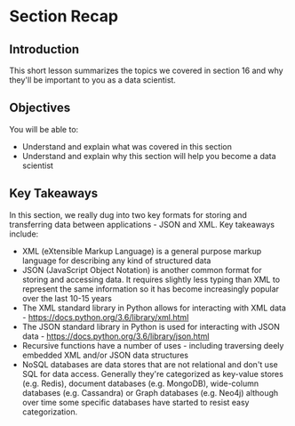 
# Section Recap

## Introduction

This short lesson summarizes the topics we covered in section 16 and why they'll be important to you as a data scientist.

## Objectives
You will be able to:
* Understand and explain what was covered in this section
* Understand and explain why this section will help you become a data scientist

## Key Takeaways

In this section, we really dug into two key formats for storing and transferring data between applications - JSON and XML. Key takeaways include:
* XML (eXtensible Markup Language) is a general purpose markup language for describing any kind of structured data
* JSON (JavaScript Object Notation) is another common format for storing and accessing data. It requires slightly less typing than XML to represent the same information so it has become increasingly popular over the last 10-15 years
* The XML standard library in Python allows for interacting with XML data - https://docs.python.org/3.6/library/xml.html
* The JSON standard library in Python is used for interacting with JSON data - https://docs.python.org/3.6/library/json.html
* Recursive functions have a number of uses - including traversing deely embedded XML and/or JSON data structures
* NoSQL databases are data stores that are not relational and don't use SQL for data access. Generally they're categorized as key-value stores (e.g. Redis), document databases (e.g. MongoDB), wide-column databases (e.g. Cassandra) or Graph databases (e.g. Neo4j) although over time some specific databases have started to resist easy categorization.

